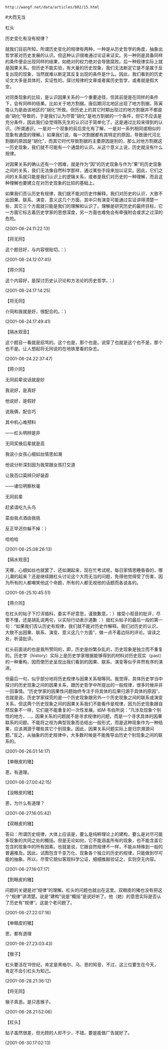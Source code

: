`http://wangf.net/data/articles/b02/15.html`

#大而无当

杠头

历史变化有没有规律？

就我们目前所知，所谓历史变化的规律有两种，一种是从历史哲学的角度，抽象出哲学家对历史发展的认识。但这种认识很难通过论证来证实。另一种则是具备同样的条件便会出现同样的结果，如绝对的权力绝对会导致腐败。后一种规律实际上就是因果关系。但历史不能实验，有大量的历史现象，我们无法断定它是不是属于反复出现的现象，当然就难以断定其反复出现的条件是什么。因此，我们看到的历史论文大多是具体的，实证性的。探讨规律的文章或者属历史哲学，或者就是假大空。

对同类现象的比较，是认识因果关系的一个重要途径，但其前提是在同样的条件下，会有同样的结果。比如关于地方割据。唐后期河北地区出现了地方割据，陈寅恪认为是由该地区的“胡化”所致。但历史上的其它时期出现过的地方割据并不都是由“胡化”导致的，于是我们认为尽管“胡化”是地方割据的一个条件，但它不应该是充分条件，因此我们会觉得陈先生的认识过于简单化了。这是通过比较来得到的认识。（所谓通识，一是对一个现象的前后变化有了解，一是对一系列相同或相似的现象有通盘的理解。）如果我们说，每一次割据都有其特定的原因，导致唐代河北割据的原因是“胡化”，而其它时代导致割据的主要原因是别的，那么对地方割据这一历史现象，我们就不可能有一个通盘的认识。从这个意义上说，历史就没有什么规律。

对因果关系的确认还有一个困难，就是作为“因”的历史现象与作为“果”的历史现象之间的关系，我们无法像自然科学那样，通过某些手段来加以证实。因此，它们之间的关系就只能是我们认识上的逻辑关系，或者是我们对历史的一种理解，而且这种理解也要建立在对历史现象的比较的基础上。

如果我们否认历史有规律，我们就不能对历史作解释。我们对历史的认识，大致不出因果、联系、演变、意义这几个方面，其中只有演变可能通过实证讲得清楚一些，其它三个方面就只能是我们的理解和认识了。理解是研究历史的最终目标，它一方面它标志着历史学家的思想深度，另一方面也难免会有牵强附会或求之过深的危险。

(2001-06-24.11:22:13)

【将无同】



这个题目好，与内容很贴切。：）

(2001-06-24.12:07:45)

【蒋介同】



这个内容好，是探讨历史认识论和方法论的历史哲学。：）

(2001-06-24.17:14:25)

【将无同】



介同和我就是好，很配合的。：）

(2001-06-24.17:49:41)

【隔水观音】



这个题目一看就是招骂的。这个也是，那个也是。说穿了也就是这个也不是，那个也不是。让人想起将无同说的在地铁里看的杂志。

(2001-06-24.22:37:47)

【蒋介同】



无同前辈说话就是妙

我说好，是真好

他说好，是假好

说我俩，配合巧

其中机心难预料

——杠头明辨是非

无同奖掖后辈就是高

我说小女孩心细如丝情思如潮

他说分析深刻因为我常跟女孩打交道

让我百口莫辨只好装孬

——诸位明察秋毫

无同前辈

赶紧请吃九头鸟

菜由我点酒由我挑

反正早迟你躲不掉：）

哈哈哈

(2001-06-25.08:26:13)

【隔水观音】



天哪，心细如丝也就罢了，还如潮起来，现在忙考试呢，每日家情思睡昏昏的，哪儿潮的起来？还是继续跟杠头讨论这个大而无当的问题，免得他觉得受了伤害，因为所有的人都嘲笑他这个命题，所有的人都无视他的话题而各说各的。

(2001-06-25.10:45:51)

【蒋介同】



在杠头的帖子下打诨插科，委实不好意思，谨致歉意。：）接受小观音的批评，尽管不懂，还是胡乱说两句，以实际行动表示道歉：）就杠头帖子的最后一段的第一句：“如果我们否认历史有规律，我们就不能对历史作解释。我们对历史的认识，大致不出因果、联系、演变、意义这几个方面”，做一点不着边际的评论。误读之处，祈请批评。

杠头前面说的也是我所赞同的，即，历史是纷繁杂乱的，历史现象是独立而不重复的。历史学（history）实际上是历史学家根据能够得到的材料对历史现实（past）的一种重构，因而使历史呈现出我们看到的因果、联系、演变等似乎井然有序的演进。

但最后一句，似乎部分地将历史规律与因果关系相等同。我觉得，具体历史学当中探讨的历史现象之间的因果关系，跟历史哲学中所提出的一般规律，很多时候并非一回事情。“历史学家的因果性问题始终专注于将具体的后果归源于具体的原因”，也就是说，历史学家探究的是一个历史现象跟另外一个历史现象之间的联系或演变关系，但这两个历史现象之间的因果关系我们不能看作是规律，因为历史现象跟自然现象不一样，它们是不能重复的一次性发展。如M·韦伯所说：“凡涉及现象个别性的地方，…，因果关系的问题就不是寻求规律的问题，而是一个寻求具体的因果联系的问题。不能将之视为典型现象而总结出一般形式，而是这种现象作为一种结果，应该溯源于哪些其它个别现象。因此，因果关系问题实际上是归宗溯源问题。”反之，从抽象的历史规律中，大多数时候是不能推导出历史个别现象之间的联系的。

(2001-06-26.01:14:17)

【单眼皮的猪】



恩，有道理。

(2001-06-27.00:42:15)

【没眼皮的猪】



恩，为什么有道理？

(2001-06-27.16:05:42)

【双眼皮的猪】



答曰：所谓历史规律，大体上应该是，要么是纯粹理论上的建构，要么是对尽可能多现象的共同之处的概括。但是无论如何，它不能涵盖所有的现象，也不能含盖它包含的现象中的所有因素。也就是说，它跟自然规律不一样，不能从特殊到一般的普遍推及。因此，试图包含千变万化、现象各个独立的历史的规律，只能做到尽可能的抽象。所以，尽管它貌似客观科学公证，细细推敲验证之，实则空无内容。

(2001-06-27.16:07:17)

【割眼皮的猪】



问题的关键是对“规律”的理解。杠头的问题也就出在这里。双眼皮的猪也没有把这个“规律”讲清楚。说是“建构”说是“概括”是说好听了。他（她）的意思实际是否认了历史有“规律”。这是个老问题了。

(2001-06-27.22:07:16)

【单眼皮的猪】



恩，都有道理

(2001-06-27.23:03:43)

【猴子】



杠头要活在19世纪，肯定是黑格尔、马、恩的知音，不过，这三位要生在今天，肯定不会引杠头为知己。

(2001-06-28.21:36:12)

【将无同】



猴子真恶。是只恶猴子。

(2001-06-28.21:52:06)

【杠头】



贴子虽然很差，但光顾的人却不少，不错。要是能做广告就好了。

(2001-06-30.17:02:13)